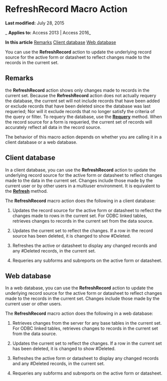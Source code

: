 
# RefreshRecord Macro Action

 **Last modified:** July 28, 2015

 _ **Applies to:** Access 2013 | Access 2016_

 **In this article**
[Remarks](#sectionSection0)
[Client database](#sectionSection1)
[Web database](#sectionSection2)


You can use the  **RefreshRecord** action to update the underlying record source for the active form or datasheet to reflect changes made to the records in the current set.

## Remarks
<a name="sectionSection0"> </a>

the  **RefreshRecord** action shows only changes made to records in the current set. Because the **RefreshRecord** action does not actually requery the database, the current set will not include records that have been added or exclude records that have been deleted since the database was last requeried; Nor will it exclude records that no longer satisfy the criteria of the query or filter. To requery the database, use the **[Requery](6dbdcae5-81b6-9925-4cad-64b178c23060.md)** method. When the record source for a form is requeried, the current set of records will accurately reflect all data in the record source.

The behavior of this macro action depends on whether you are calling it in a client database or a web database.


## Client database
<a name="sectionSection1"> </a>

In a client database, you can use the  **RefreshRecord** action to update the underlying record source for the active form or datasheet to reflect changes made to the data in the current set. Changes include those made by the current user or by other users in a multiuser environment. It is equivalent to the **[Refresh](http://msdn.microsoft.com/library/e7a15c34-d3ec-184f-8d03-3e264fcc60d0%28Office.15%29.aspx)** method.

The  **RefreshRecord** macro action does the following in a client database:


1. Updates the record source for the active form or datasheet to reflect the changes made to rows in the current set. For ODBC linked tables, retrieves changes to records in the current set from the data source.
    
2. Updates the current set to reflect the changes. If a row in the record source has been deleted, it is changed to show #Deleted.
    
3. Refreshes the active or datasheet to display any changed records and any #Deleted records, in the current set.
    
4. Requeries any subforms and subreports on the active form or datasheet.
    

## Web database
<a name="sectionSection2"> </a>

In a web database, you can use the  **RefreshRecord** action to update the underlying record source for the active form or datasheet to reflect changes made to the records in the current set. Changes include those made by the current user or other users.

The  **RefreshRecord** macro action does the following in a web database:


1. Retrieves changes from the server for any base tables in the current set. For ODBC linked tables, retrieves changes to records in the current set from the data source.
    
2. Updates the current set to reflect the changes. If a row in the current set has been deleted, it is changed to show #Deleted.
    
3. Refreshes the active form or datasheet to display any changed records and any #Deleted records, in the current set.
    
4. Requeries any subforms and subreports on the active form or datasheet.
    


